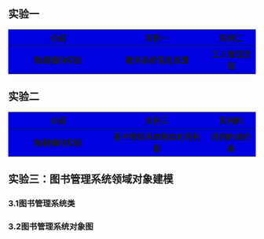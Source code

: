 实验一
-
<table>
<tr>
    <th width=40%, bgcolor=withe >介绍</th>
    <th width=40%, bgcolor=withe>实例一</th>
    <th width="50%", bgcolor=withe>实例二</th>
  </tr>
  <tr>
      <th width=40%, bgcolor=withe >陈相镇的实验</th>
      <th width=40%, bgcolor=withe>教务系统信息处理</th>
      <th width="50%", bgcolor=withe>工人管理流程</th>
    </tr>
</table>

实验二
-
<table>
        <tr>
            <th width=40%, bgcolor=withe >介绍</th>
            <th width=40%, bgcolor=withe>实例三</th>
            <th width="50%", bgcolor=withe>实例四</th>
          </tr>
          <tr>
              <th width=40%, bgcolor=withe >陈相镇的实验</th>
              <th width=40%, bgcolor=withe>图书管理系统整体的用例图</th>
              <th width="50%", bgcolor=withe>用例的规约表</th>
            </tr>
        </table>

实验三：图书管理系统领域对象建模
----------------
### 3.1图书管理系统类
### 3.2图书管理系统对象图

